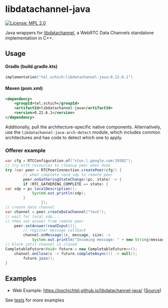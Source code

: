 # libdatachannel-java
[![License: MPL 2.0](https://img.shields.io/badge/License-MPL_2.0-blue.svg)](https://www.mozilla.org/en-US/MPL/2.0/)

Java wrappers for [libdatachannel](https://github.com/paullouisageneau/libdatachannel), a WebRTC Data Channels standalone implementation in C++.

## Usage

#### Gradle (build.gradle.kts)
```kotlin
implementation("tel.schich:libdatachannel-java:0.22.6.1")
```

#### Maven (pom.xml)
```xml
<dependency>
    <groupId>tel.schich</groupId>
    <artifactId>libdatachannel-java</artifactId>
    <version>0.22.6.1</version>
</dependency>
```

Additionally, pull the architecture-specific native components. Alternatively, use the `libdatachannel-java-arch-detect`
module, which includes common architectures and has code to detect which one to apply.

### Offerer example

```java
var cfg = RTCConfiguration.of("stun.l.google.com:19302");
// try with resources to cleanup peer when done
try (var peer = RTCPeerConnection.createPeer(cfg)) {
        // when complete send sdp to remote peer
        peer.onGatheringStateChange((pc, state) -> {
        if (RTC_GATHERING_COMPLETE == state) {
var sdp = pc.localDescription();
            System.out.println(sdp);
        }
                });
// create data channel
var channel = peer.createDataChannel("test");
// wait for local sdp...
// then set answer from remote peer
    peer.setAnswer(readInput());
        // register message callback
        channel.onMessage((c, message, size) -> 
            System.out.println("Incoming message: " + new String(message)));
// block until channel is closed
CompletableFuture<Void> future = new CompletableFuture<>();
    channel.onClose(c -> future.completeAsync(() -> null));
        future.join();
}
```

## Examples

* Web Example: https://pschichtel.github.io/libdatachannel-java/ ([Source](example/web))

See [tests](#TODO) for more examples

